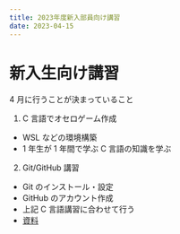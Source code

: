 ```yaml
---
title: 2023年度新入部員向け講習
date: 2023-04-15
---
```


# 新入生向け講習

4 月に行うことが決まっていること

1. C 言語でオセロゲーム作成

- WSL などの環境構築
- 1 年生が 1 年間で学ぶ C 言語の知識を学ぶ

2. Git/GitHub 講習

- Git のインストール・設定
- GitHub のアカウント作成
- 上記 C 言語講習に合わせて行う
- [資料](/blog/2023-04-newbie-training/git)
